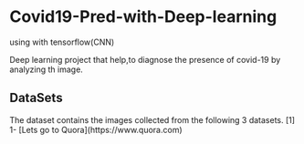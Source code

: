 # Covid19-Pred-with-Deep-learning
using with tensorflow(CNN)

Deep learning project that help,to diagnose the presence of covid-19 by analyzing th image.

<h2> DataSets</h2>
The dataset contains the images collected from the following 3 datasets.
[1]<https://www.kaggle.com/praveengovi/coronahack-chest-xraydataset>
1- [Lets go to Quora](https://www.quora.com)
